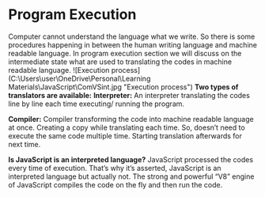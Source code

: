 
# Program Execution
Computer cannot understand the language what we write. So there is some procedures happening in between the human writing language and machine readable language. In program execution section we will discuss on the intermediate state what are used to translating the codes in machine readable language.
![Execution process](C:\Users\user\OneDrive\Personal\Learning Materials\JavaScript\ComVSint.jpg "Execution process")
**Two types of translators are available:**
**Interpreter:** 
An interpreter translating the codes line by line each time executing/ running the program.

**Compiler:** 
Compiler transforming the code into machine readable language at once. Creating a copy while translating each time. So, doesn’t need to execute the same code multiple time. Starting translation afterwards for next time.

**Is JavaScript is an interpreted language?**
JavaScript processed the codes every time of execution. That’s why it’s asserted, JavaScript is an interpreted language but actually not. The strong and powerful “V8” engine of JavaScript compiles the code on the fly and then run the code.




